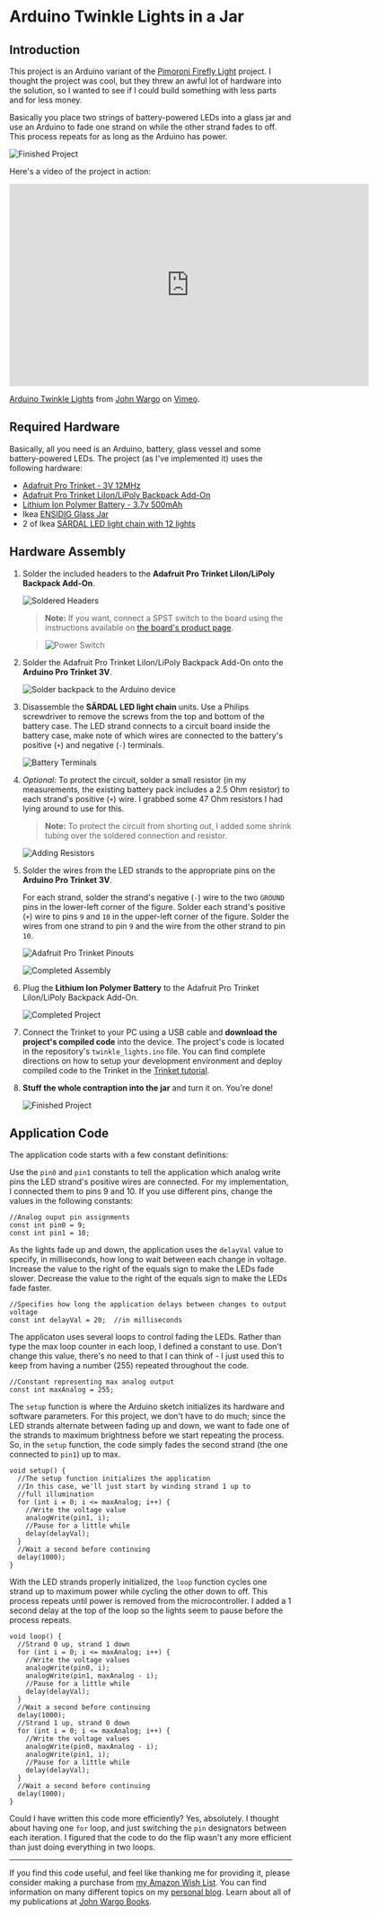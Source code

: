 Arduino Twinkle Lights in a Jar
===============================

## Introduction

This project is an Arduino variant of the [Pimoroni Firefly Light](https://learn.pimoroni.com/tutorial/sandyj/firefly-light) project. I thought the project was cool, but they threw an awful lot of hardware into the solution, so I wanted to see if I could build something with less parts and for less money.

Basically you place two strings of battery-powered LEDs into a glass jar and use an Arduino to fade one strand on while the other strand fades to off. This process repeats for as long as the Arduino has power.

![Finished Project](images/figure-01.png)

Here's a video of the project in action:

<iframe src="https://player.vimeo.com/video/193441242" width="640" height="360" frameborder="0" webkitallowfullscreen mozallowfullscreen allowfullscreen></iframe>
<p><a href="https://vimeo.com/193441242">Arduino Twinkle Lights</a> from <a href="https://vimeo.com/user39135142">John Wargo</a> on <a href="https://vimeo.com">Vimeo</a>.</p>

## Required Hardware

Basically, all you need is an Arduino, battery, glass vessel and some battery-powered LEDs. The project (as I've implemented it) uses the following hardware: 

+ [Adafruit Pro Trinket - 3V 12MHz](https://www.adafruit.com/products/2010)
+ [Adafruit Pro Trinket LiIon/LiPoly Backpack Add-On](https://www.adafruit.com/products/2124)
+ [Lithium Ion Polymer Battery - 3.7v 500mAh](https://www.adafruit.com/products/1578)
+ Ikea [ENSIDIG Glass Jar](http://www.ikea.com/gb/en/products/decoration/vases-bowls/ensidig-vase-clear-glass-art-10239888/)
+ 2 of Ikea [SÄRDAL LED light chain with 12 lights](http://www.ikea.com/us/en/catalog/products/60277514/)

## Hardware Assembly

1.	Solder the included headers to the **Adafruit Pro Trinket LiIon/LiPoly Backpack Add-On**. 

	![Soldered Headers](images/figure-02.png)

	> **Note:** If you want, connect a SPST switch to the board using the instructions available on [the board's product page](https://www.adafruit.com/products/2124).
	 
	> ![Power Switch](images/figure-0#.png)

2.	Solder the Adafruit Pro Trinket LiIon/LiPoly Backpack Add-On onto the **Arduino Pro Trinket 3V**.  

	![Solder backpack to the Arduino device](images/figure-03.png)

3.	Disassemble the **SÄRDAL LED light chain** units. Use a Philips screwdriver to remove the screws from the top and bottom of the battery case. The LED strand connects to a circuit board inside the battery case, make note of which wires are connected to the battery's positive (`+`) and negative (`-`) terminals. 

	![Battery Terminals](images/figure-04.png)

4.	*Optional:* To protect the circuit, solder a small resistor (in my measurements, the existing battery pack includes a 2.5 Ohm resistor) to each strand's positive (`+`) wire. I grabbed some 47 Ohm resistors I had lying around to use for this. 
	
	> **Note:** To protect the circuit from shorting out, I added some shrink tubing over the soldered connection and resistor.  

	![Adding Resistors](images/figure-05.png)
	
5.	Solder the wires from the LED strands to the appropriate pins on the **Arduino Pro Trinket 3V**.

	For each strand, solder the strand's negative (`-`) wire to the two `GROUND` pins in the lower-left corner of the figure. Solder each strand's positive (`+`) wire to pins `9` and `10` in the upper-left corner of the figure. Solder the wires from one strand to pin `9` and the wire from the other strand to pin `10`.  

	![Adafruit Pro Trinket Pinouts](https://cdn-learn.adafruit.com/assets/assets/000/025/646/medium800/adafruit_products_pro5.png?1432753967)

	![Completed Assembly](images/figure-06.png)

6.	Plug the **Lithium Ion Polymer Battery** to the Adafruit Pro Trinket LiIon/LiPoly Backpack Add-On.

	![Completed Project](images/figure-07.png)

7.	Connect the Trinket to your PC using a USB cable and **download the project's compiled code** into the device. The project's code is located in the repository's `twinkle_lights.ino` file. You can find complete directions on how to setup your development environment and deploy compiled code to the Trinket in the [Trinket tutorial](https://learn.adafruit.com/introducing-pro-trinket/overview). 
	
8.	**Stuff the whole contraption into the jar** and turn it on. You're done!

	![Finished Project](images/figure-01.png)

## Application Code

The application code starts with a few constant definitions:

Use the `pin0` and `pin1` constants to tell the application which analog write pins the LED strand's positive wires are connected. For my implementation, I connected them to pins 9 and 10. If you use different pins, change the values in the following constants:
    
	//Analog ouput pin assignments
	const int pin0 = 9;
	const int pin1 = 10;
	
As the lights fade up and down, the application uses the `delayVal` value to specify, in milliseconds, how long to wait between each change in voltage. Increase the value to the right of the equals sign to make the LEDs fade slower. Decrease the value to the right of the equals sign to make the LEDs fade faster. 

	//Specifies how long the application delays between changes to output voltage
	const int delayVal = 20;  //in milliseconds

The applicaton uses several loops to control fading the LEDs. Rather than type the max loop counter in each loop, I defined a constant to use. Don't change this value, there's no need to that I can think of - I just used this to keep from having a number (255) repeated throughout the code.
	
	//Constant representing max analog output
	const int maxAnalog = 255;

The `setup` function is where the Arduino sketch initializes its hardware and software parameters. For this project, we don't have to do much; since the LED strands alternate between fading up and down, we want to fade one of the strands to maximum brightness before we start repeating the process. So, in the `setup` function, the code simply fades the second strand (the one connected to `pin1`) up to max.

	void setup() {
	  //The setup function initializes the application
	  //In this case, we'll just start by winding strand 1 up to
	  //full illumination
	  for (int i = 0; i <= maxAnalog; i++) {
	    //Write the voltage value
	    analogWrite(pin1, i);
	    //Pause for a little while
	    delay(delayVal);
	  }
	  //Wait a second before continuing 
	  delay(1000);
	}

With the LED strands properly initialized, the `loop` function cycles one strand up to maximum power while cycling the other down to off. This process repeats until power is removed from the microcontroller. I added a 1 second delay at the top of the loop so the lights seem to pause before the process repeats.

	void loop() {
	  //Strand 0 up, strand 1 down
	  for (int i = 0; i <= maxAnalog; i++) {
	    //Write the voltage values
	    analogWrite(pin0, i);
	    analogWrite(pin1, maxAnalog - i);
	    //Pause for a little while
	    delay(delayVal);
	  }
	  //Wait a second before continuing 
	  delay(1000);
	  //Strand 1 up, strand 0 down
	  for (int i = 0; i <= maxAnalog; i++) {
	    //Write the voltage values
	    analogWrite(pin0, maxAnalog - i);
	    analogWrite(pin1, i);
	    //Pause for a little while
	    delay(delayVal);
	  }
	  //Wait a second before continuing 
	  delay(1000);
	}


Could I have written this code more efficiently? Yes, absolutely. I thought about having one `for` loop, and just switching the `pin` designators between each iteration. I figured that the code to do the flip wasn't any more efficient than just doing everything in two loops.

***

If you find this code useful, and feel like thanking me for providing it, please consider making a purchase from [my Amazon Wish List](https://amzn.com/w/1WI6AAUKPT5P9). You can find information on many different topics on my [personal blog](http://www.johnwargo.com). Learn about all of my publications at [John Wargo Books](http://www.johnwargobooks.com). 
